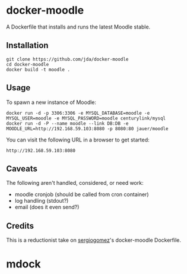 docker-moodle
=============

A Dockerfile that installs and runs the latest Moodle stable.

## Installation

```
git clone https://github.com/jda/docker-moodle
cd docker-moodle
docker build -t moodle .
```

## Usage

To spawn a new instance of Moodle:

```
docker run -d -p 3306:3306 -e MYSQL_DATABASE=moodle -e MYSQL_USER=moodle -e MYSQL_PASSWORD=moodle centurylink/mysql
docker run -d -P --name moodle --link DB:DB -e MOODLE_URL=http://192.168.59.103:8080 -p 8080:80 jauer/moodle
```

You can visit the following URL in a browser to get started:

```
http://192.168.59.103:8080 
```

## Caveats
The following aren't handled, considered, or need work: 
* moodle cronjob (should be called from cron container)
* log handling (stdout?)
* email (does it even send?)

## Credits

This is a reductionist take on [sergiogomez](https://github.com/sergiogomez/)'s docker-moodle Dockerfile.

# mdock
